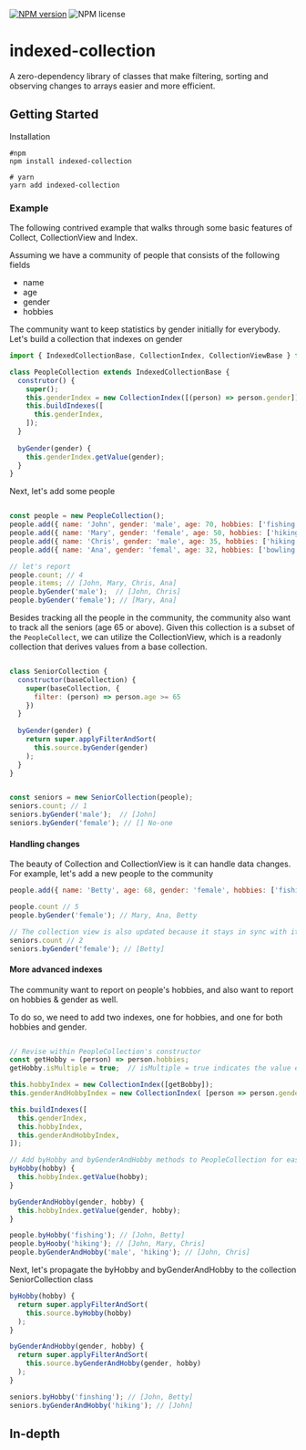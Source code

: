 [![NPM version](https://img.shields.io/npm/v/indexed-collection.svg?style=flat)](https://www.npmjs.com/package/indexed-collection)
![NPM license](https://img.shields.io/npm/l/indexed-collection.svg?style=flat)

# indexed-collection

A zero-dependency library of classes that make filtering, sorting and observing changes to arrays easier and more efficient.


## Getting Started

Installation

```shell
#npm
npm install indexed-collection

# yarn
yarn add indexed-collection
```


### Example
The following contrived example that walks through some basic features of Collect, CollectionView and Index.

Assuming we have a community of people that consists of the following fields
* name
* age
* gender
* hobbies

The community want to keep statistics by gender initially for everybody.  Let's build a collection
that indexes on gender

```JavaScript
import { IndexedCollectionBase, CollectionIndex, CollectionViewBase } from 'indexed-colection';

class PeopleCollection extends IndexedCollectionBase {
  construtor() {
    super();
    this.genderIndex = new CollectionIndex([(person) => person.gender]);
    this.buildIndexes([
      this.genderIndex,
    ]);
  }
  
  byGender(gender) {
    this.genderIndex.getValue(gender);
  }
}
```

Next, let's add some people

```JavaScript

const people = new PeopleCollection();
people.add({ name: 'John', gender: 'male', age: 70, hobbies: ['fishing', 'hiking'] });
people.add({ name: 'Mary', gender: 'female', age: 50, hobbies: ['hiking', 'bowling'] });
people.add({ name: 'Chris', gender: 'male', age: 35, hobbies: ['hiking', 'kayaking'] });
people.add({ name: 'Ana', gender: 'femal', age: 32, hobbies: ['bowling', 'kayaking'] });

// let's report
people.count; // 4
people.items; // [John, Mary, Chris, Ana]
people.byGender('male');  // [John, Chris]
people.byGender('female'); // [Mary, Ana]
```

Besides tracking all the people in the community, the community also want to track all the seniors (age 65 or above). Given
this collection is a subset of the `PeopleCollect`, we can utilize the CollectionView, which is a readonly collection that
derives values from a base collection.

```JavaScript

class SeniorCollection {
  constructor(baseCollection) {
    super(baseCollection, {
      filter: (person) => person.age >= 65
    })
  }
  
  byGender(gender) {
    return super.applyFilterAndSort(
      this.source.byGender(gender)
    );
  }
}


const seniors = new SeniorCollection(people);
seniors.count; // 1
seniors.byGender('male');  // [John]
seniors.byGender('female'); // [] No-one

```

#### Handling changes

The beauty of Collection and CollectionView is it can handle data changes.  For example, let's add a new people to the community

```JavaScript
people.add({ name: 'Betty', age: 68, gender: 'female', hobbies: ['fishing'] });

people.count // 5
people.byGender('female'); // Mary, Ana, Betty

// The collection view is also updated because it stays in sync with its base collection
seniors.count // 2
seniors.byGender('female'); // [Betty]
```

#### More advanced indexes

The community want to report on people's hobbies, and also want to report on hobbies & gender as well.

To do so, we need to add two indexes, one for hobbies, and one for both hobbies and gender.

```JavaScript

// Revise within PeopleCollection's constructor
const getHobby = (person) => person.hobbies;
getHobby.isMultiple = true;  // isMultiple = true indicates the value extracted is an array or a set of values

this.hobbyIndex = new CollectionIndex([getBobby]);
this.genderAndHobbyIndex = new CollectionIndex( [person => person.gender, getHobby] );

this.buildIndexes([
  this.genderIndex,
  this.hobbyIndex,
  this.genderAndHobbyIndex,
]);
```


```JavaScript
// Add byHobby and byGenderAndHobby methods to PeopleCollection for ease of access
byHobby(hobby) {
  this.hobbyIndex.getValue(hobby);
}

byGenderAndHobby(gender, hobby) {
  this.hobbyIndex.getValue(gender, hobby);
}
```

```JavaScript
people.byHobby('fishing'); // [John, Betty]
people.byHooby('hiking'); // [John, Mary, Chris]
people.byGenderAndHobby('male', 'hiking'); // [John, Chris]
```

Next, let's propagate the byHobby and byGenderAndHobby to the collection SeniorCollection class
```JavaScript
byHobby(hobby) {
  return super.applyFilterAndSort(
    this.source.byHobby(hobby)
  );
}

byGenderAndHobby(gender, hobby) {
  return super.applyFilterAndSort(
    this.source.byGenderAndHobby(gender, hobby)
  );
}
```

```JavaScript
seniors.byHobby('finshing'); // [John, Betty]
seniors.byGenderAndHobby('hiking'); // [John]
```


## In-depth

